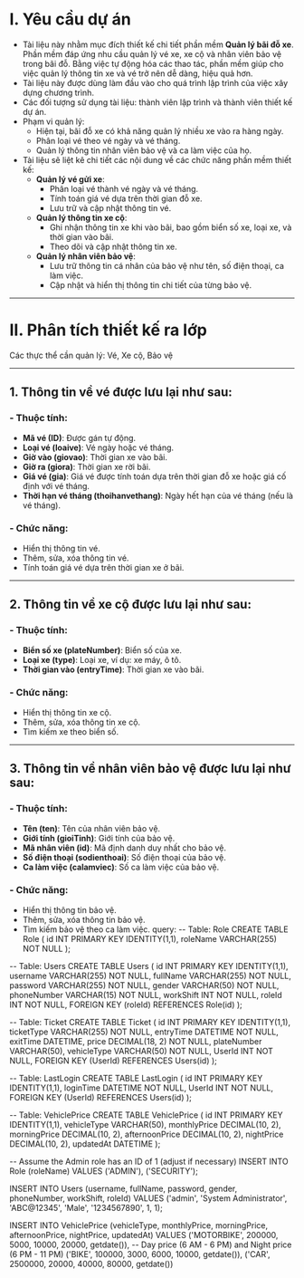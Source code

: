 
# I. Yêu cầu dự án

- Tài liệu này nhằm mục đích thiết kế chi tiết phần mềm **Quản lý bãi đỗ xe**. Phần mềm đáp ứng nhu cầu quản lý vé xe, xe cộ và nhân viên bảo vệ trong bãi đỗ. Bằng việc tự động hóa các thao tác, phần mềm giúp cho việc quản lý thông tin xe và vé trở nên dễ dàng, hiệu quả hơn.
- Tài liệu này được dùng làm đầu vào cho quá trình lập trình của việc xây dựng chương trình.
- Các đối tượng sử dụng tài liệu: thành viên lập trình và thành viên thiết kế dự án.
- Phạm vi quản lý:
  - Hiện tại, bãi đỗ xe có khả năng quản lý nhiều xe vào ra hàng ngày.
  - Phân loại vé theo vé ngày và vé tháng.
  - Quản lý thông tin nhân viên bảo vệ và ca làm việc của họ.
- Tài liệu sẽ liệt kê chi tiết các nội dung về các chức năng phần mềm thiết kế:
  - **Quản lý vé gửi xe**:
    - Phân loại vé thành vé ngày và vé tháng.
    - Tính toán giá vé dựa trên thời gian đỗ xe.
    - Lưu trữ và cập nhật thông tin vé.
  - **Quản lý thông tin xe cộ**:
    - Ghi nhận thông tin xe khi vào bãi, bao gồm biển số xe, loại xe, và thời gian vào bãi.
    - Theo dõi và cập nhật thông tin xe.
  - **Quản lý nhân viên bảo vệ**:
    - Lưu trữ thông tin cá nhân của bảo vệ như tên, số điện thoại, ca làm việc.
    - Cập nhật và hiển thị thông tin chi tiết của từng bảo vệ.

---

# II. Phân tích thiết kế ra lớp

Các thực thể cần quản lý: Vé, Xe cộ, Bảo vệ

---

## 1. Thông tin về vé được lưu lại như sau:

### - Thuộc tính:
  - **Mã vé (ID)**: Được gán tự động.
  - **Loại vé (loaive)**: Vé ngày hoặc vé tháng.
  - **Giờ vào (giovao)**: Thời gian xe vào bãi.
  - **Giờ ra (giora)**: Thời gian xe rời bãi.
  - **Giá vé (gia)**: Giá vé được tính toán dựa trên thời gian đỗ xe hoặc giá cố định với vé tháng.
  - **Thời hạn vé tháng (thoihanvethang)**: Ngày hết hạn của vé tháng (nếu là vé tháng).

### - Chức năng:
  - Hiển thị thông tin vé.
  - Thêm, sửa, xóa thông tin vé.
  - Tính toán giá vé dựa trên thời gian xe ở bãi.

---

## 2. Thông tin về xe cộ được lưu lại như sau:

### - Thuộc tính:
  - **Biển số xe (plateNumber)**: Biển số của xe.
  - **Loại xe (type)**: Loại xe, ví dụ: xe máy, ô tô.
  - **Thời gian vào (entryTime)**: Thời gian xe vào bãi.

### - Chức năng:
  - Hiển thị thông tin xe cộ.
  - Thêm, sửa, xóa thông tin xe cộ.
  - Tìm kiếm xe theo biển số.

---

## 3. Thông tin về nhân viên bảo vệ được lưu lại như sau:

### - Thuộc tính:
  - **Tên (ten)**: Tên của nhân viên bảo vệ.
  - **Giới tính (gioiTinh)**: Giới tính của bảo vệ.
  - **Mã nhân viên (id)**: Mã định danh duy nhất cho bảo vệ.
  - **Số điện thoại (sodienthoai)**: Số điện thoại của bảo vệ.
  - **Ca làm việc (calamviec)**: Số ca làm việc của bảo vệ.

### - Chức năng:
  - Hiển thị thông tin bảo vệ.
  - Thêm, sửa, xóa thông tin bảo vệ.
  - Tìm kiếm bảo vệ theo ca làm việc.
query:
-- Table: Role
CREATE TABLE Role (
    id INT PRIMARY KEY IDENTITY(1,1),
    roleName VARCHAR(255) NOT NULL
);

-- Table: Users
CREATE TABLE Users (
    id INT PRIMARY KEY IDENTITY(1,1),
    username VARCHAR(255) NOT NULL,
    fullName VARCHAR(255) NOT NULL,
    password VARCHAR(255) NOT NULL,
    gender VARCHAR(50) NOT NULL,
    phoneNumber VARCHAR(15) NOT NULL,
    workShift INT NOT NULL,
    roleId INT NOT NULL,
    FOREIGN KEY (roleId) REFERENCES Role(id)
);

-- Table: Ticket
CREATE TABLE Ticket (
    id INT PRIMARY KEY IDENTITY(1,1),
    ticketType VARCHAR(255) NOT NULL,
    entryTime DATETIME NOT NULL,
    exitTime DATETIME,
    price DECIMAL(18, 2) NOT NULL,
    plateNumber VARCHAR(50),
    vehicleType VARCHAR(50) NOT NULL,
    UserId INT NOT NULL,
    FOREIGN KEY (UserId) REFERENCES Users(id)
);

-- Table: LastLogin
CREATE TABLE LastLogin (
    id INT PRIMARY KEY IDENTITY(1,1),
    loginTime DATETIME NOT NULL,
    UserId INT NOT NULL,
    FOREIGN KEY (UserId) REFERENCES Users(id)
);

-- Table: VehiclePrice
CREATE TABLE VehiclePrice (
    id INT PRIMARY KEY IDENTITY(1,1),
    vehicleType VARCHAR(50),
    monthlyPrice DECIMAL(10, 2),
    morningPrice DECIMAL(10, 2),
    afternoonPrice DECIMAL(10, 2),
    nightPrice DECIMAL(10, 2),
    updatedAt DATETIME
);

-- Assume the Admin role has an ID of 1 (adjust if necessary)
INSERT INTO Role (roleName) VALUES 
('ADMIN'), 
('SECURITY');

INSERT INTO Users (username, fullName, password, gender, phoneNumber, workShift, roleId) 
VALUES 
('admin', 'System Administrator', 'ABC@12345', 'Male', '1234567890', 1, 1);

INSERT INTO VehiclePrice (vehicleType, monthlyPrice, morningPrice, afternoonPrice, nightPrice, updatedAt) VALUES
('MOTORBIKE', 200000, 5000, 10000, 20000, getdate()),  -- Day price (6 AM - 6 PM) and Night price (6 PM - 11 PM)
('BIKE', 100000, 3000, 6000, 10000, getdate()),
('CAR', 2500000, 20000, 40000, 80000, getdate())



